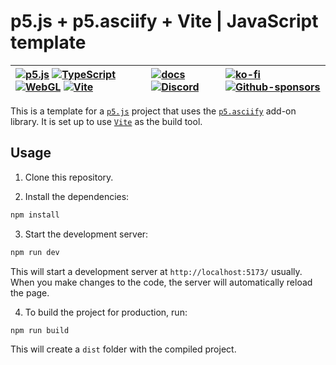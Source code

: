 # p5.js + p5.asciify + Vite | JavaScript template

<div align="center">

| [![p5.js](https://img.shields.io/badge/p5.js-ED225D?logo=p5.js&logoColor=white)](https://p5js.org/) [![TypeScript](https://img.shields.io/badge/TypeScript-3178C6?logo=typescript&logoColor=white)](https://www.typescriptlang.org/) [![WebGL](https://img.shields.io/badge/WebGL1-990000?logo=webgl&logoColor=white)](https://www.khronos.org/webgl/) [![Vite](https://img.shields.io/badge/Vite-646CFF?logo=vite&logoColor=white)](https://vitejs.dev/) | [![docs](https://img.shields.io/badge/docs-docusaurus-3ECC5F?logo=docusaurus&logoColor=white)](https://p5.textmode.art/) [![Discord](https://img.shields.io/discord/1357070706181017691?color=5865F2&label=Discord&logo=discord&logoColor=white)](https://discord.gg/sjrw8QXNks) | [![ko-fi](https://shields.io/badge/ko--fi-donate-ff5f5f?logo=ko-fi)](https://ko-fi.com/V7V8JG2FY) [![Github-sponsors](https://img.shields.io/badge/sponsor-30363D?logo=GitHub-Sponsors&logoColor=#EA4AAA)](https://github.com/sponsors/humanbydefinition) |
|:-------------|:-------------|:-------------|

</div>

This is a template for a [`p5.js`](https://p5js.org/) project that uses the [`p5.asciify`](https://github.com/humanbydefinition/p5.asciify) add-on library. It is set up to use [`Vite`](https://vitejs.dev/) as the build tool.

## Usage

1. Clone this repository.

2. Install the dependencies:

```bash
npm install
```

3. Start the development server:

```bash
npm run dev
```

This will start a development server at `http://localhost:5173/` usually. When you make changes to the code, the server will automatically reload the page.

4. To build the project for production, run:

```bash
npm run build
```

This will create a `dist` folder with the compiled project.

